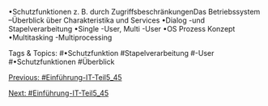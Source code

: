 •Schutzfunktionen z. B. durch ZugriffsbeschränkungenDas Betriebssystem –Überblick über Charakteristika und Services
•Dialog -und Stapelverarbeitung
•Single -User, Multi -User
•OS Prozess Konzept
•Multitasking -Multiprocessing

   Tags & Topics:
   #•Schutzfunktion
   #Stapelverarbeitung
   #-User
   #•Schutzfunktionen
   #Überblick

[Previous: #Einführung-IT-Teil5_45](Einführung-IT-Teil5_45.md)

[Next: #Einführung-IT-Teil5_45](Einführung-IT-Teil5_45.md)